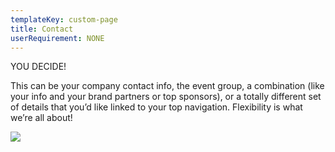 ```yaml
---
templateKey: custom-page
title: Contact
userRequirement: NONE
---
```



YOU DECIDE!

This can be your company contact info, the event group, a combination (like your info and your brand partners or top sponsors), or a totally different set of details that you’d like linked to your top navigation. Flexibility is what we’re all about!

![](/img/sf21-creatorprog-page-image_120221pm.png)